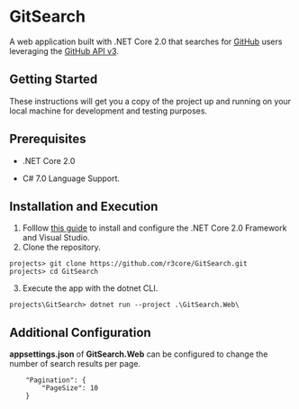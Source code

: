 # GitSearch

A web application built with .NET Core 2.0 that searches for [GitHub](https://github.com/) users leveraging the [GitHub API v3](https://developer.github.com/v3/).

## Getting Started

These instructions will get you a copy of the project up and running on your local machine for development and testing purposes.

## Prerequisites

* .NET Core 2.0

* C# 7.0 Language Support.

## Installation and Execution

1. Folllow [this guide]([Download](https://docs.microsoft.com/en-us/visualstudio/install/install-visual-studio)) to install and configure the .NET Core 2.0 Framework and Visual Studio.
2. Clone the repository.

```
projects> git clone https://github.com/r3core/GitSearch.git
projects> cd GitSearch
```

3. Execute the app with the dotnet CLI.

```
projects\GitSearch> dotnet run --project .\GitSearch.Web\
```

## Additional Configuration

**appsettings.json** of **GitSearch.Web** can be configured to change the number of search results per page.
```
    "Pagination": {
        "PageSize": 10
    } 
```

##
